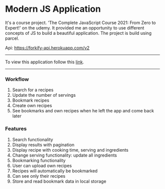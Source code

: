 # Modern JS Application

It's a course project. 'The Complete JavaScript Course 2021: From Zero to Expert!' on the udemy. It provided me an 
opportunity to use different concepts of JS to build a beautiful application. The project is build using parcel.

Api: https://forkify-api.herokuapp.com/v2

<hr>
To view this application follow this <a href="https://modern_js_application.netlify.app/">link</a>.

<hr>

### Workflow
1. Search for a recipes
2. Update the number of servings
3. Bookmark recipes
4. Create own recipes
5. See bookmarks and own recipes when he left the app and come back later

### Features
1. Search functionality
2. Display results with pagination
3. Display recipe with cooking time, serving and ingredients
4. Change serving functionality: update all ingredients
5. Bookmarking functionality
6. User can upload own recipes
7. Recipes will automatically be bookmarked
8. Can see only their recipes
9. Store and read bookmark data in local storage


